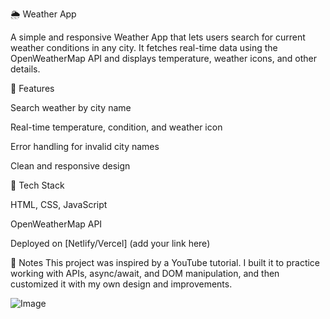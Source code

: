 🌦️ Weather App

A simple and responsive Weather App that lets users search for current weather conditions in any city.
It fetches real-time data using the OpenWeatherMap API and displays temperature, weather icons, and other details.

🔹 Features

Search weather by city name

Real-time temperature, condition, and weather icon

Error handling for invalid city names

Clean and responsive design

🔹 Tech Stack

HTML, CSS, JavaScript

OpenWeatherMap API

Deployed on [Netlify/Vercel] (add your link here)

🔹 Notes
This project was inspired by a YouTube tutorial. I built it to practice working with APIs, async/await, and DOM manipulation, and then customized it with my own design and improvements.

![Image](https://github.com/user-attachments/assets/22f96c54-ad6b-43b9-8e89-4242c8392910)
